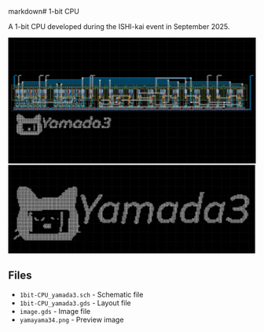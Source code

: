 markdown# 1-bit CPU

A 1-bit CPU developed during the ISHI-kai event in September 2025.

![1-bit CPU](1bitCPUYamada3.png)
![1-bit CPU](image.png)

## Files
- `1bit-CPU_yamada3.sch` - Schematic file
- `1bit-CPU_yamada3.gds` - Layout file
- `image.gds` - Image file
- `yamayama34.png` - Preview image
